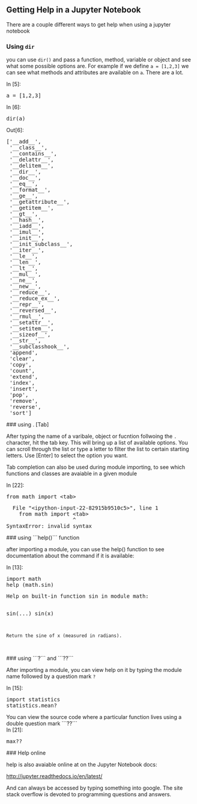 
## Getting Help in a Jupyter Notebook
There are a couple different ways to get help when using a jupyter notebook
### Using ```dir```
you can use ```dir()``` and pass a function, method, variable or object and see what some possible options are. For example if we define ```a = [1,2,3]``` we can see what methods and attributes are available on ```a```. There are a lot. 
<div class="cell border-box-sizing code_cell rendered">
<div class="input">
<div class="prompt input_prompt">In&nbsp;[5]:</div>
<div class="inner_cell">
    <div class="input_area">
<div class=" highlight hl-ipython3"><pre><span></span><span class="n">a</span> <span class="o">=</span> <span class="p">[</span><span class="mi">1</span><span class="p">,</span><span class="mi">2</span><span class="p">,</span><span class="mi">3</span><span class="p">]</span>
</pre></div>

</div>
</div>
</div>

</div>
<div class="cell border-box-sizing code_cell rendered">
<div class="input">
<div class="prompt input_prompt">In&nbsp;[6]:</div>
<div class="inner_cell">
    <div class="input_area">
<div class=" highlight hl-ipython3"><pre><span></span><span class="nb">dir</span><span class="p">(</span><span class="n">a</span><span class="p">)</span>
</pre></div>

</div>
</div>
</div>

<div class="output_wrapper">
<div class="output">


<div class="output_area">

<div class="prompt output_prompt">Out[6]:</div>




<div class="output_text output_subarea output_execute_result">
<pre>[&#39;__add__&#39;,
 &#39;__class__&#39;,
 &#39;__contains__&#39;,
 &#39;__delattr__&#39;,
 &#39;__delitem__&#39;,
 &#39;__dir__&#39;,
 &#39;__doc__&#39;,
 &#39;__eq__&#39;,
 &#39;__format__&#39;,
 &#39;__ge__&#39;,
 &#39;__getattribute__&#39;,
 &#39;__getitem__&#39;,
 &#39;__gt__&#39;,
 &#39;__hash__&#39;,
 &#39;__iadd__&#39;,
 &#39;__imul__&#39;,
 &#39;__init__&#39;,
 &#39;__init_subclass__&#39;,
 &#39;__iter__&#39;,
 &#39;__le__&#39;,
 &#39;__len__&#39;,
 &#39;__lt__&#39;,
 &#39;__mul__&#39;,
 &#39;__ne__&#39;,
 &#39;__new__&#39;,
 &#39;__reduce__&#39;,
 &#39;__reduce_ex__&#39;,
 &#39;__repr__&#39;,
 &#39;__reversed__&#39;,
 &#39;__rmul__&#39;,
 &#39;__setattr__&#39;,
 &#39;__setitem__&#39;,
 &#39;__sizeof__&#39;,
 &#39;__str__&#39;,
 &#39;__subclasshook__&#39;,
 &#39;append&#39;,
 &#39;clear&#39;,
 &#39;copy&#39;,
 &#39;count&#39;,
 &#39;extend&#39;,
 &#39;index&#39;,
 &#39;insert&#39;,
 &#39;pop&#39;,
 &#39;remove&#39;,
 &#39;reverse&#39;,
 &#39;sort&#39;]</pre>
</div>

</div>

</div>
</div>

</div>
### using . [Tab]

After typing the name of a varibale, object or fucntion follwoing the ```.``` character, hit the tab key. This will bring up a list of available options. You can scroll through the list or type a letter to filter the list to certain starting letters. Use [Enter] to select the option you want.

Tab completion can also be used during module importing, to see which functions and classes are avaiable in a given module 
<div class="cell border-box-sizing code_cell rendered">
<div class="input">
<div class="prompt input_prompt">In&nbsp;[22]:</div>
<div class="inner_cell">
    <div class="input_area">
<div class=" highlight hl-ipython3"><pre><span></span><span class="kn">from</span> <span class="nn">math</span> <span class="k">import</span> <span class="o">&lt;</span><span class="n">tab</span><span class="o">&gt;</span>
</pre></div>

</div>
</div>
</div>

<div class="output_wrapper">
<div class="output">


<div class="output_area">

<div class="prompt"></div>


<div class="output_subarea output_text output_error">
<pre>
<span class="ansi-cyan-intense-fg ansi-bold">  File </span><span class="ansi-green-intense-fg ansi-bold">&#34;&lt;ipython-input-22-82915b9510c5&gt;&#34;</span><span class="ansi-cyan-intense-fg ansi-bold">, line </span><span class="ansi-green-intense-fg ansi-bold">1</span>
<span class="ansi-yellow-intense-fg ansi-bold">    from math import &lt;tab&gt;</span>
<span class="ansi-white-intense-fg ansi-bold">                     ^</span>
<span class="ansi-red-intense-fg ansi-bold">SyntaxError</span><span class="ansi-red-intense-fg ansi-bold">:</span> invalid syntax
</pre>
</div>
</div>

</div>
</div>

</div>
### using ```help()``` function

after importing a module, you can use the help() function to see documentation about the command if it is available:
<div class="cell border-box-sizing code_cell rendered">
<div class="input">
<div class="prompt input_prompt">In&nbsp;[13]:</div>
<div class="inner_cell">
    <div class="input_area">
<div class=" highlight hl-ipython3"><pre><span></span><span class="kn">import</span> <span class="nn">math</span>
<span class="n">help</span> <span class="p">(</span><span class="n">math</span><span class="o">.</span><span class="n">sin</span><span class="p">)</span>
</pre></div>

</div>
</div>
</div>

<div class="output_wrapper">
<div class="output">


<div class="output_area">

<div class="prompt"></div>


<div class="output_subarea output_stream output_stdout output_text">
<pre>Help on built-in function sin in module math:

sin(...)
    sin(x)
    
    Return the sine of x (measured in radians).

</pre>
</div>
</div>

</div>
</div>

</div>
### using ```?``` and ```??```

After importing a module, you can view help on it by typing the module name followed by a question mark ```?```
<div class="cell border-box-sizing code_cell rendered">
<div class="input">
<div class="prompt input_prompt">In&nbsp;[15]:</div>
<div class="inner_cell">
    <div class="input_area">
<div class=" highlight hl-ipython3"><pre><span></span><span class="kn">import</span> <span class="nn">statistics</span>
statistics.mean<span class="o">?</span>
</pre></div>

</div>
</div>
</div>

</div>
You can view the source code where a particular function lives using a double question mark ```??```
<div class="cell border-box-sizing code_cell rendered">
<div class="input">
<div class="prompt input_prompt">In&nbsp;[21]:</div>
<div class="inner_cell">
    <div class="input_area">
<div class=" highlight hl-ipython3"><pre><span></span>max<span class="o">??</span>
</pre></div>

</div>
</div>
</div>

</div>
### Help online

help is also avaiable online at on the Jupyter Notebook docs:

http://jupyter.readthedocs.io/en/latest/

And can always be accessed by typing something into google. The site stack overflow is devoted to programming questions and answers.
 

